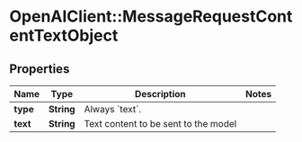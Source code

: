 # OpenAIClient::MessageRequestContentTextObject

## Properties
Name | Type | Description | Notes
------------ | ------------- | ------------- | -------------
**type** | **String** | Always &#x60;text&#x60;. | 
**text** | **String** | Text content to be sent to the model | 


